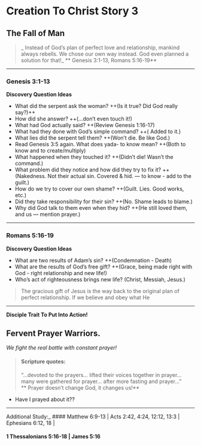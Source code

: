 # Creation To Christ Story 3
## The Fall of Man
> _ Instead of God’s plan of perfect love and relationship, mankind always rebells. We chose our own way instead. God even planned a solution for that!_
> ** Genesis 3:1-13, Romans 5:16-19**
---- 
### Genesis 3:1-13
**Discovery Question Ideas**
- What did the serpent ask the woman? ++(Is it true? Did God really say?)++
-  How did she answer? ++(…don’t even touch it!)
- What had God actually said? ++(Review Genesis 1:16-17)
- What had they done with God’s simple command? ++( Added to it.)
- What lies did the serpent tell them? ++(Won’t die. Be like God.)
- Read Genesis 3:5 again. What does yada- to know mean? ++(Both to know and to create/multiply)
- What happened when they touched it? ++(Didn’t die! Wasn’t the command.)
- What problem did they notice and how did they try to fix it? ++(Nakedness. Not their actual sin. Covered & hid. — to know - add to the guilt.)
- How do we try to cover our own shame? ++(Guilt. Lies. Good works, etc.)
- Did they take responsibility for their sin? ++(No. Shame leads to blame.)
- Why did God talk to them even when they hid? ++(He still loved them, and us — mention prayer.)
---- 
### Romans 5:16-19
**Discovery Question Ideas**
- What are two results of Adam’s sin? ++(Condemnation - Death)
- What are the results of God’s free gift? ++(Grace, being made right with God - right relationship and new life!)
- Who’s act of righteousness brings new life? (Christ, Messiah, Jesus.)
> The gracious gift of Jesus is the way back to the original plan of perfect relationship. If we believe and obey what He
---- 
**Disciple Trait To Put Into Action!**
## Fervent Prayer Warriors.
_We fight the real battle with constant prayer!_
> #### Scripture quotes:
> “…devoted to the prayers… lifted their voices together in prayer… many were gathered for prayer… after more fasting and prayer…”
** Prayer doesn’t change God, it changes us!**
- Have I prayed about it??
---- 
Additional Study:\_ #### Matthew 6:9-13 | Acts 2:42, 4:24, 12:12, 13:3 | Ephesians 6:12, 18 | 
#### 1 Thessalonians 5:16-18 | James 5:16
